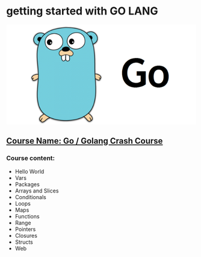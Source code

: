 # getting started with GO LANG

![GO LANG](/go.png "GO LANG")

## [Course Name: Go / Golang Crash Course](https://www.youtube.com/watch?v=SqrbIlUwR0U&t=2693s)

### Course content:
* Hello World
* Vars
* Packages
* Arrays and Slices
* Conditionals
* Loops
* Maps
* Functions
* Range
* Pointers
* Closures
* Structs
* Web
